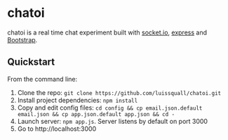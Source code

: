 # chatoi

chatoi is a real time chat experiment built with [socket.io](http://socket.io/), [express](http://expressjs.com/) and [Bootstrap](http://getbootstrap.com/).

## Quickstart

From the command line:

1. Clone the repo: `git clone https://github.com/luissquall/chatoi.git`
2. Install project dependencies: `npm install`
3. Copy and edit config files: `cd config && cp email.json.default email.json && cp app.json.default app.json && cd -`
4. Launch server: `npm app.js`. Server listens by default on port 3000
5. Go to http://localhost:3000